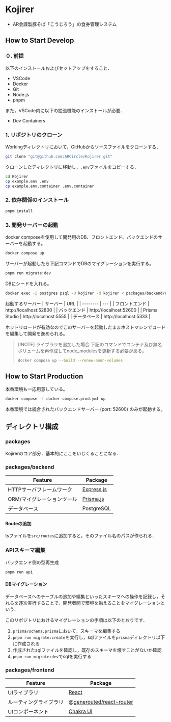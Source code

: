 # Kojirer

- AR会謹製豚そば「こうじろう」の食券管理システム

## How to Start Develop

### ０. 前提

以下のインストールおよびセットアップをすること．

- VSCode
- Docker
- Git
- Node.js
- pnpm

また，VSCode内に以下の拡張機能のインストールが必要．

- Dev Containers

### 1. リポジトリのクローン

Workingディレクトリにおいて，GitHubからソースファイルをクローンする．

```bash
git clone "git@github.com:ARCircle/Kojirer.git"
```

クローンしたディレクトリに移動し，`.env`ファイルをコピーする．

```bash
cd Kojirer
cp example.env .env
cp example.env.container .env.container
```

### 2. 依存関係のインストール

```bash
pnpm install
```

### 3. 開発サーバーの起動

docker composeを使用して開発用のDB、フロントエンド、バックエンドのサーバーを起動する。

```bash
docker compose up
```

サーバーが起動したら下記コマンドでDBのマイグレーションを実行する。

```bash
pnpm run migrate:dev
```

DBにシードを入れる。

```bash
docker exec -i postgres psql -U kojirer -d kojirer < packages/backend/examples/devdata.sql
```

起動するサーバー
| サーバー | URL |
| -------- | --- |
| フロントエンド | http://localhost:52800 |
| バックエンド | http://localhost:52600 |
| Prisma Studio | http://localhost:5555 |
| データベース | http://localhost:5333 |

ホットリロードが有効なのでこのサーバーを起動したままホストマシンでコードを編集して開発を進められる。

> [!NOTE] ライブラリを追加した場合
> 下記のコマンドでコンテナ及び無名ボリュームを再作成してnode_modulesを更新する必要がある。
>
> ```bash
> docker compose up --build --renew-anon-volumes
> ```

## How to Start Production

本番環境も一応用意している。

```bash
docker compose -f docker-compose.prod.yml up
```

本番環境では統合されたバックエンドサーバー (port: 52600) のみが起動する。

## ディレクトリ構成

### packages

Kojirerのコア部分．基本的にここをいじくることになる．

### packages/backend

| Feature                    | Package                                 |
| -------------------------- | --------------------------------------- |
| HTTPサーバフレームワーク   | [Express.js](https://expressjs.com/ja/) |
| ORM/マイグレーションツール | [Prisma.js](https://www.prisma.io/)     |
| データベース               | PostgreSQL                              |

#### Routeの追加

tsファイルを`src/routes`に追加すると，そのファイル名のパスが作られる．

### APIスキーマ編集

バックエンド側の型再生成

```bash
pnpm run api
```

#### DBマイグレーション

データベースへのテーブルの追加や編集といったスキーマへの操作を記録し，それらを逐次実行することで，開発者間で環境を揃えることをマイグレーションという．

このリポジトリにおけるマイグレーションの手順は以下のとおりです．

1. `prisma/schema.prisma`において，スキーマを編集する
2. `pnpm run migrate:create`を実行し，sqlファイルを`prisma`ディレクトリ以下に作成される
3. 作成されたsqlファイルを確認し，既存のスキーマを壊すことがないか確認
4. `pnpm run migrate:dev`でsqlを実行する

### packages/frontend

| Feature                | Package                                                           |
| ---------------------- | ----------------------------------------------------------------- |
| UIライブラリ           | [React](https://ja.react.dev/)                                    |
| ルーティングライブラリ | [@generouted/react-router](https://github.com/oedotme/generouted) |
| UIコンポーネント       | [Chakra UI](https://chakra-ui.com/)                               |
